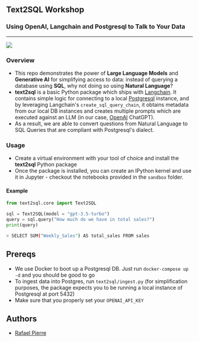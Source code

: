 ## Text2SQL Workshop
### Using OpenAI, Langchain and Postgresql to Talk to Your Data

<hr />

<img src="https://github.com/weet-ai/text2sql-workshop/blob/main/img/nosql.png?raw=true"/>

### Overview

* This repo demonstrates the power of **Large Language Models** and **Generative AI** for simplifying access to data: instead of querying a database using **SQL**, why not doing so using **Natural Language**?
* **text2sql** is a basic Python package which ships with [Langchain](https://www.langchain.com/). It contains simple logic for connecting to a local [Postgresql](https://www.postgresql.org/) instance, and by leveraging Langchain's `create_sql_query_chain`, it obtains metadata from our local DB instances and creates multiple prompts which are executed against an LLM (in our case, [OpenAI](https://openai.com/) ChatGPT).
* As a result, we are able to convert questions from Natural Language to SQL Queries that are compliant with Postgresql's dialect.

### Usage

* Create a virtual environment with your tool of choice and install the **text2sql** Python package
* Once the package is installed, you can create an IPython kernel and use it in Jupyter - checkout the notebooks provided in the `sandbox` folder.

#### Example

```python
from text2sql.core import Text2SQL

sql = Text2SQL(model = "gpt-3.5-turbo")
query = sql.query("How much do we have in total sales?")
print(query)
```

```bash
> SELECT SUM("Weekly_Sales") AS total_sales FROM sales
```

## Prereqs

* We use Docker to boot up a Postgresql DB. Just run `docker-compose up -d` and you should be good to go
* To ingest data into Postgres, run `text2sql/ingest.py` (for simplification purposes, the package expects you to be running a local instance of Postgresql at port 5432)
* Make sure that you properly set your `OPENAI_API_KEY`

## Authors

* [Rafael Pierre](https://www.linkedin.com/in/rafaelpierre)